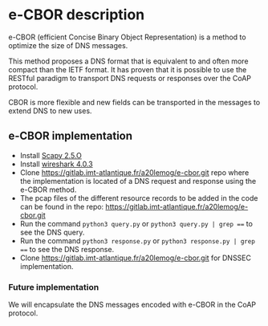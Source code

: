 # e-CBOR description

e-CBOR (efficient Concise Binary Object Representation) is a method to optimize the size of DNS messages.

This method proposes a DNS format that is equivalent to and often more compact than the IETF format. It has proven that it is possible to use the RESTful paradigm to transport DNS requests or responses over the CoAP protocol.

CBOR is more flexible and new fields can be transported in the messages to extend DNS to new uses.


## e-CBOR implementation

- Install [Scapy 2.5.O](https://scapy.readthedocs.io/en/latest/installation.html)
- Install [wireshark 4.0.3](https://www.wireshark.org/download.html)
- Clone https://gitlab.imt-atlantique.fr/a20lemog/e-cbor.git repo where the implementation is located
  of a DNS request and response using the e-CBOR method.
- The pcap files of the different resource records to be added in the code can be found in the repo:
  https://gitlab.imt-atlantique.fr/a20lemog/e-cbor.git
- Run the command `python3 query.py` or `python3 query.py | grep ==` to see the DNS query. 
- Run the command `python3 response.py` or `python3 response.py | grep ==` to see the DNS response.  
- Clone https://gitlab.imt-atlantique.fr/a20lemog/e-cbor.git for DNSSEC implementation. 


### Future implementation
We will encapsulate the DNS messages encoded with e-CBOR in the CoAP protocol. 

